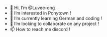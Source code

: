 - 👋 Hi, I’m @Luvee-ong
- 👀 I’m interested in Ponytown !
- 🌱 I’m currently learning German and coding !
- 💞️ I’m looking to collaborate on any project !
- 📫 How to reach me discord !

<!---
Luvee-ong/Luvee-ong is a ✨ special ✨ repository because its `README.md` (this file) appears on your GitHub profile.
You can click the Preview link to take a look at your changes.
--->
